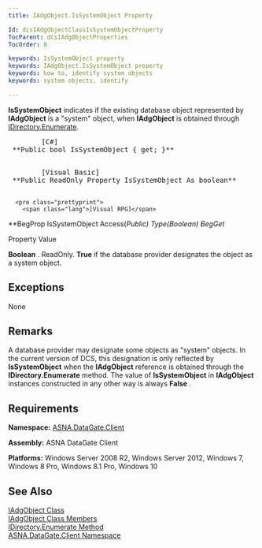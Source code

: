 ```yaml
---
title: IAdgObject.IsSystemObject Property

Id: dcsIAdgObjectClassIsSystemObjectProperty
TocParent: dcsIAdgObjectProperties
TocOrder: 8

keywords: IsSystemObject property
keywords: IAdgObject.IsSystemObject property
keywords: how to, identify system objects
keywords: system objects, identify

---
```


**IsSystemObject** indicates if the existing database object represented by **IAdgObject** is a "system" object, when **IAdgObject** is obtained through [ IDirectory.Enumerate](idirectory-class-enumerate-method.html).
<pre>        <span>[C#]</span>
 **Public bool IsSystemObject { get; }** 
      </pre>
<pre>        <span class="lang">[Visual Basic] </span>
 **Public ReadOnly Property IsSystemObject As boolean** 
      </pre>
      <pre class="prettyprint">
        <span class="lang">[Visual RPG]</span>
 **BegProp IsSystemObject Access(*Public) Type(*Boolean)
   BegGet** 
      </pre>

Property Value <p> **Boolean** . ReadOnly. **True** if the database provider designates the object as a system object. 
## Exceptions

None
## Remarks

A database provider may designate some objects as "system" objects. In the current version of DCS, this designation is only reflected by **IsSystemObject** when the **IAdgObject** reference is obtained through the **IDirectory.Enumerate** method. The value of **IsSystemObject** in **IAdgObject** instances constructed in any other way is always **False** .
## Requirements

**Namespace:** [ASNA.DataGate.Client](datagate-client-namespace.html) 

**Assembly:** ASNA DataGate Client

**Platforms:** Windows Server 2008 R2, Windows Server 2012, Windows 7, Windows 8 Pro, Windows 8.1 Pro, Windows 10
## See Also


[IAdgObject Class](iadg-object-class.html)
      <br />
[IAdgObject Class Members](iadg-object-members.html)
      <br />
[IDirectory.Enumerate Method](idirectory-class-enumerate-method.html)
      <br />
[ASNA.DataGate.Client Namespace](datagate-client-namespace.html)


